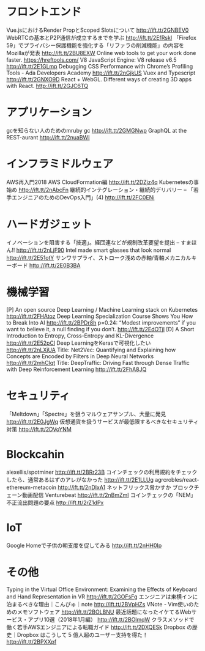 # フロントエンド
Vue.jsにおけるRender PropとScoped Slotsについて http://ift.tt/2GNBEV0
WebRTCの基本とP2P通信が成立するまでを学ぶ http://ift.tt/2EfRskI
「Firefox 59」でプライバシー保護機能を強化する「リファラの削減機能」の内容をMozillaが発表 http://ift.tt/2BU8EXW
Online web tools to get your work done faster. https://hreftools.com/
V8 JavaScript Engine: V8 release v6.5 http://ift.tt/2E1GLmp
Debugging CSS Performance with Chrome’s Profiling Tools - Ada Developers Academy http://ift.tt/2nGjkUS
Vuex and Typescript http://ift.tt/2GNXO9D
React + WebGL. Different ways of creating 3D apps with React. http://ift.tt/2GJC6TQ

# アプリケーション
gcを知らない人のためのmruby gc http://ift.tt/2GMGNwp
GraphQL at the REST-aurant http://ift.tt/2nuaBWI

# インフラミドルウェア
AWS再入門2018 AWS CloudFormation編 http://ift.tt/2DZjz4q
Kubernetesの事始め http://ift.tt/2nAbcFn
継続的インテグレーション・継続的デリバリー – 「若手エンジニアのためのDevOps入門」(4) http://ift.tt/2FC0ENi

# ハードガジェット
イノベーションを阻害する「技適」。経団連などが規制改革要望を提出 – すまほん!! http://ift.tt/2nLjF90
Intel made smart glasses that look normal http://ift.tt/2E51otY
サンワサプライ、ストローク浅めの赤軸/青軸メカニカルキーボード http://ift.tt/2E0B3BA

# 機械学習
[P] An open source Deep Learning / Machine Learning stack on Kubernetes http://ift.tt/2FHAtoz
Deep Learning Specialization Course Shows You How to Break Into AI http://ift.tt/2BPDr8h
p=0.24: “Modest improvements” if you want to believe it, a null finding if you don’t. http://ift.tt/2EdOTjl
[D] A Short Introduction to Entropy, Cross-Entropy and KL-Divergence http://ift.tt/2E52pCl
Deep LearningをKerasで可視化したい http://ift.tt/2nLXjUA
Title: Net2Vec: Quantifying and Explaining how Concepts are Encoded by Filters in Deep Neural Networks http://ift.tt/2mhCIqt
Title: DeepTraffic: Driving Fast through Dense Traffic with Deep Reinforcement Learning http://ift.tt/2FhA8JQ

# セキュリティ
「Meltdown」「Spectre」を狙うマルウェアサンプル、大量に発見 http://ift.tt/2E0JgWq
仮想通貨を扱うサービスが最低限するべきなセキュリティ対策 http://ift.tt/2DVoYNM

# Blockcahin
alexellis/spotminer http://ift.tt/2BRr23B
コインチェックの利用規約をチェックしたら、通常あるはずのアレがなかった http://ift.tt/2E1LLUg
agrcrobles/react-ethereum-metacoin http://ift.tt/2nDIxA1
ネットフリックス脅かすか ブロックチェーン動画配信 Venturebeat http://ift.tt/2nBmZmI
コインチェックの「NEM」不正流出問題の要点 http://ift.tt/2rZ1dPx

# IoT
Google Homeで子供の朝支度を促してみる http://ift.tt/2nHH0Ip

# その他
Typing in the Virtual Office Environment: Examining the Effects of Keyboard and Hand Representation in VR http://ift.tt/2GOFsFg
エンジニアは東横インに泊まるべきな理由｜こんぴゅ｜note http://ift.tt/2BVpHZs
VNote - Vim使いのためのメモソフトウェア http://ift.tt/2BOLBNU
最近話題になったイケてるWebサービス・アプリ10選（2018年1月編） http://ift.tt/2BOlmqW
クラスメソッドで働く若手AWSエンジニアによる転職ガイド http://ift.tt/2DXQESk
Dropbox の歴史｜Dropbox はこうして 5 億人超のユーザー支持を得た！ http://ift.tt/2BPXXpf
